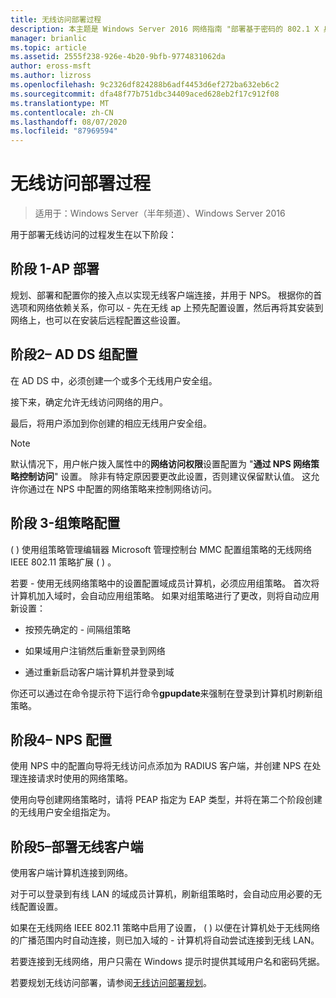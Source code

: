 ```yaml
---
title: 无线访问部署过程
description: 本主题是 Windows Server 2016 网络指南 "部署基于密码的 802.1 X 身份验证无线访问" 的一部分
manager: brianlic
ms.topic: article
ms.assetid: 2555f238-926e-4b20-9bfb-9774831062da
author: eross-msft
ms.author: lizross
ms.openlocfilehash: 9c2326df824288b6adf4453d6ef272ba632eb6c2
ms.sourcegitcommit: dfa48f77b751dbc34409aced628eb2f17c912f08
ms.translationtype: MT
ms.contentlocale: zh-CN
ms.lasthandoff: 08/07/2020
ms.locfileid: "87969594"
---
```

# <a name="wireless-access-deployment-process"></a>无线访问部署过程

>适用于：Windows Server（半年频道）、Windows Server 2016

用于部署无线访问的过程发生在以下阶段：

## <a name="stage-1--ap-deployment"></a>阶段 1-AP 部署

规划、部署和配置你的接入点以实现无线客户端连接，并用于 NPS。 根据你的首选项和网络依赖关系，你可以 \- 先在无线 ap 上预先配置设置，然后再将其安装到网络上，也可以在安装后远程配置这些设置。

## <a name="stage-2--adds-group-configuration"></a>阶段2– AD DS 组配置

在 AD DS 中，必须创建一个或多个无线用户安全组。

接下来，确定允许无线访问网络的用户。

最后，将用户添加到你创建的相应无线用户安全组。

>[!NOTE]
>默认情况下，用户帐户拨入属性中的**网络访问权限**设置配置为 "**通过 NPS 网络策略控制访问**" 设置。 除非有特定原因要更改此设置，否则建议保留默认值。 这允许你通过在 NPS 中配置的网络策略来控制网络访问。

## <a name="stage-3--group-policy-configuration"></a>阶段 3-组策略配置

\( \) 使用组策略管理编辑器 Microsoft 管理控制台 MMC 配置组策略的无线网络 IEEE 802.11 策略扩展 \( \) 。

若要 \- 使用无线网络策略中的设置配置域成员计算机，必须应用组策略。 首次将计算机加入域时，会自动应用组策略。 如果对组策略进行了更改，则将自动应用新设置：

- 按预先确定的 \- 间隔组策略

- 如果域用户注销然后重新登录到网络

- 通过重新启动客户端计算机并登录到域

你还可以通过在命令提示符下运行命令**gpupdate**来强制在登录到计算机时刷新组策略。

## <a name="stage-4--nps-configuration"></a>阶段4– NPS 配置

使用 NPS 中的配置向导将无线访问点添加为 RADIUS 客户端，并创建 NPS 在处理连接请求时使用的网络策略。

使用向导创建网络策略时，请将 PEAP 指定为 EAP 类型，并将在第二个阶段创建的无线用户安全组指定为。

## <a name="stage-5--deploy-wireless-clients"></a>阶段5–部署无线客户端

使用客户端计算机连接到网络。

对于可以登录到有线 LAN 的域成员计算机，刷新组策略时，会自动应用必要的无线配置设置。

如果在无线网络 IEEE 802.11 策略中启用了设置， \( \) 以便在计算机处于无线网络的广播范围内时自动连接，则已加入域的 \- 计算机将自动尝试连接到无线 LAN。

若要连接到无线网络，用户只需在 Windows 提示时提供其域用户名和密码凭据。

若要规划无线访问部署，请参阅[无线访问部署规划](d-wireless-access-planning.md)。
